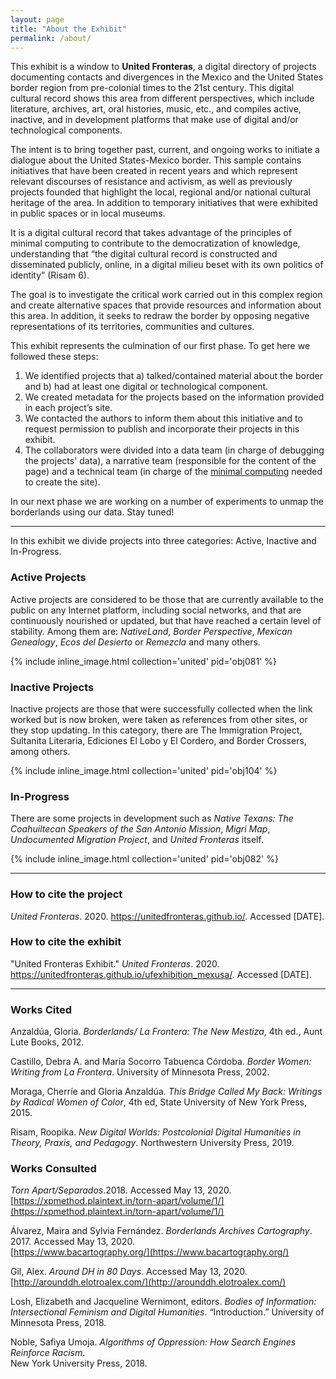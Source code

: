 ```yaml
---
layout: page
title: "About the Exhibit"
permalink: /about/
---
```


This exhibit is a window to **United Fronteras**, a digital directory of projects documenting contacts and divergences in the Mexico and the United States border region from pre-colonial times to the 21st century. This digital cultural record shows this area from different perspectives, which include literature, archives, art, oral histories, music, etc., and compiles active, inactive, and in development platforms that make use of digital and/or technological components.

The intent is to bring together past, current, and ongoing works to initiate a dialogue about the United States-Mexico border. This sample contains initiatives that have been created in recent years and which represent relevant discourses of resistance and activism, as well as previously projects founded that highlight the local, regional and/or national cultural heritage of the area. In addition to temporary initiatives that were exhibited in public spaces or in local museums.

It is a digital cultural record that takes advantage of the principles of minimal computing to contribute to the democratization of knowledge, understanding that “the digital cultural record is constructed and disseminated publicly, online, in a digital milieu beset with its own politics of identity” (Risam 6).

The goal is to investigate the critical work carried out in this complex region and create alternative spaces that provide resources and information about this area. In addition, it seeks to redraw the border by opposing negative representations of its territories, communities and cultures.

This exhibit represents the culmination of our first phase. To get here we followed these steps:

1. We identified projects that a) talked/contained material about the border and b) had at least one digital or technological component.
2. We created metadata for the projects based on the information provided in each project’s site. 
3. We contacted the authors to inform them about this initiative and to request permission to publish and incorporate their projects in this exhibit.
4. The collaborators were divided into a data team (in charge of debugging the projects' data), a narrative team (responsible for the content of the page) and a technical team (in charge of the [minimal computing](http://go-dh.github.io/mincomp/) needed to create the site).

In our next phase we are working on a number of experiments to unmap the borderlands using our data. Stay tuned!

---

In this exhibit we divide projects into three categories: Active, Inactive and In-Progress.

### Active Projects

Active projects are considered to be those that are currently available to the public on any Internet platform, including social networks, and that are continuously nourished or updated, but that have reached a certain level of stability. Among them are: *NativeLand*, *Border Perspective*, *Mexican Genealogy*, *Ecos del Desierto* or *Remezcla* and many others.


{% include inline_image.html collection='united' pid='obj081' %}

### Inactive Projects

Inactive projects are those that were successfully collected when the link worked but is now broken, were taken as references from other sites, or they stop updating. In this category, there are The Immigration Project, Sultanita Literaria, Ediciones El Lobo y El Cordero, and Border Crossers, among others.

{% include inline_image.html collection='united' pid='obj104' %}

### In-Progress

There are some projects in development such as *Native Texans: The Coahuiltecan Speakers of the San Antonio Mission*, *Migri Map*, *Undocumented Migration Project*, and *United Fronteras* itself.


{% include inline_image.html collection='united' pid='obj082' %}

---

### How to cite the project
*United Fronteras*. 2020. https://unitedfronteras.github.io/. Accessed [DATE].

### How to cite the exhibit
"United Fronteras Exhibit." *United Fronteras*. 2020. https://unitedfronteras.github.io/ufexhibition_mexusa/. Accessed [DATE].

---

### Works Cited

Anzaldúa, Gloria. <em>Borderlands/ La Frontera: The New Mestiza</em>, 4th ed., Aunt Lute
   Books, 2012.

Castillo, Debra A. and María Socorro Tabuenca Córdoba. <em>Border Women: Writing from
   La Frontera</em>. University of Minnesota Press, 2002.

Moraga, Cherríe and Gloria Anzaldúa. <em>This Bridge Called My Back: Writings by Radical
   Women of Color</em>, 4th ed, State University of New York Press, 2015.

Risam, Roopika. <em>New Digital Worlds: Postcolonial Digital Humanities in Theory, Praxis,
   and Pedagogy</em>. Northwestern University Press, 2019.

### Works Consulted

<em>Torn Apart/Separados</em>.2018. Accessed May 13, 2020.
   [https://xpmethod.plaintext.in/torn-apart/volume/1/](https://xpmethod.plaintext.in/torn-apart/volume/1/)

Álvarez, Maira and Sylvia Fernández. <em>Borderlands Archives Cartography</em>. 2017. Accessed May 13, 2020.  
   [https://www.bacartography.org/](https://www.bacartography.org/)

Gil, Alex. <em>Around DH in 80 Days</em>. Accessed May 13, 2020. [http://arounddh.elotroalex.com/](http://arounddh.elotroalex.com/)

Losh, Elizabeth and Jacqueline Wernimont, editors. <em>Bodies of Information: Intersectional
   Feminism and Digital Humanities</em>. “Introduction.” University of Minnesota Press, 2018.

Noble, Safiya Umoja. <em>Algorithms of Oppression: How Search Engines Reinforce Racism</em>.   
   New York University Press, 2018.
